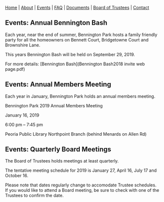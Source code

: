 [Home](index.md) | [About](about.md) | [Events](events.md) | [FAQ](faq.md) | [Documents](documents.md) | [Board of Trustees](trustees.md) | [Contact](contact.md)

## Events:   Annual Bennington Bash

Each year, near the end of summer, Bennington Park hosts a family friendly party for all the homeowners on Bennett Court, Bridgetowne Court and Brownshire Lane.

This years Bennington Bash will be held on September 29, 2019.

For more details: [Bennington Bash](Bennington Bash2018 invite web page.pdf)

## Events:   Annual Members Meeting

Each year in January, Bennington Park holds an annual members meeting.

Bennington Park 2019 Annual Members Meeting

January 16, 2019

6:00 pm – 7:45 pm

Peoria Public Library Northpoint Branch (behind Menards on Allen Rd)

## Events:  Quarterly Board Meetings

The Board of Trustees holds meetings at least quarterly.  

The tentative meeting schedule for 2019 is January 27, April 16, July 17 and October 16.

Please note that dates regularly change to accomodate Trustee schedules.  If you would like to attend a Board meeting, be sure to check with one of the Trustees to confirm the date.

